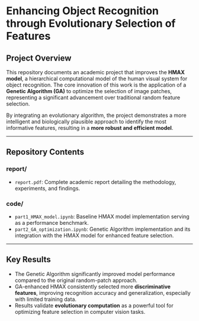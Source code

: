 # Enhancing Object Recognition through Evolutionary Selection of Features

## Project Overview
This repository documents an academic project that improves the **HMAX model**, a hierarchical computational model of the human visual system for object recognition. The core innovation of this work is the application of a **Genetic Algorithm (GA)** to optimize the selection of image patches, representing a significant advancement over traditional random feature selection.  

By integrating an evolutionary algorithm, the project demonstrates a more intelligent and biologically plausible approach to identify the most informative features, resulting in a **more robust and efficient model**.

---

## Repository Contents

### report/
- `report.pdf`: Complete academic report detailing the methodology, experiments, and findings.

### code/
- `part1_HMAX_model.ipynb`: Baseline HMAX model implementation serving as a performance benchmark.
- `part2_GA_optimization.ipynb`: Genetic Algorithm implementation and its integration with the HMAX model for enhanced feature selection.

---

## Key Results
- The Genetic Algorithm significantly improved model performance compared to the original random-patch approach.  
- GA-enhanced HMAX consistently selected more **discriminative features**, improving recognition accuracy and generalization, especially with limited training data.  
- Results validate **evolutionary computation** as a powerful tool for optimizing feature selection in computer vision tasks.
